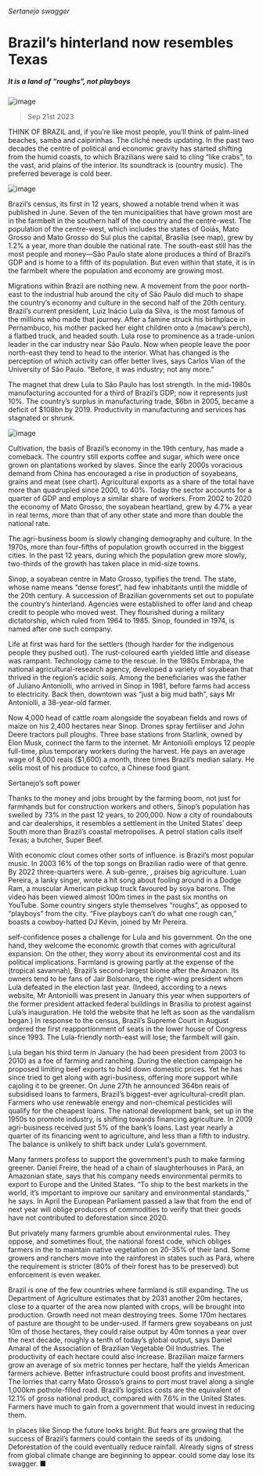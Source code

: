 ###### Sertanejo swagger
# Brazil’s hinterland now resembles Texas 
##### It is a land of “roughs”, not playboys 
![image](images/20230923_AMP001.jpg) 
> Sep 21st 2023 
THINK OF BRAZIL and, if you’re like most people, you’ll think of palm-lined beaches, samba and caipirinhas. The cliché needs updating. In the past two decades the centre of political and economic gravity has started shifting from the humid coasts, to which Brazilians were said to cling “like crabs”, to the vast, arid plains of the interior. Its soundtrack is  (country music). The preferred beverage is cold beer. 
![image](images/20230923_AMM941.png) 

Brazil’s census, its first in 12 years, showed a notable trend when it was published in June. Seven of the ten municipalities that have grown most are in the farmbelt in the southern half of the country and the centre-west. The population of the centre-west, which includes the states of Goiás, Mato Grosso and Mato Grosso do Sul plus the capital, Brasília (see map), grew by 1.2% a year, more than double the national rate. The south-east still has the most people and money—São Paulo state alone produces a third of Brazil’s GDP and is home to a fifth of its population. But even within that state, it is in the farmbelt where the population and economy are growing most. 
Migrations within Brazil are nothing new. A movement from the poor north-east to the industrial hub around the city of São Paulo did much to shape the country’s economy and culture in the second half of the 20th century. Brazil’s current president, Luiz Inácio Lula da Silva, is the most famous of the millions who made that journey. After a famine struck his birthplace in Pernambuco, his mother packed her eight children onto a  (macaw’s perch), a flatbed truck, and headed south. Lula rose to prominence as a trade-union leader in the car industry near São Paulo. Now when people leave the poor north-east they tend to head to the interior. What has changed is the perception of which activity can offer better lives, says Carlos Vian of the University of São Paulo. “Before, it was industry; not any more.” 
The magnet that drew Lula to São Paulo has lost strength. In the mid-1980s manufacturing accounted for a third of Brazil’s GDP; now it represents just 10%. The country’s surplus in manufacturing trade, $6bn in 2005, became a deficit of $108bn by 2019. Productivity in manufacturing and services has stagnated or shrunk.
![image](images/20230923_AMC667.png) 

Cultivation, the basis of Brazil’s economy in the 19th century, has made a comeback. The country still exports coffee and sugar, which were once grown on plantations worked by slaves. Since the early 2000s voracious demand from China has encouraged a rise in production of soyabeans, grains and meat (see chart). Agricultural exports as a share of the total have more than quadrupled since 2000, to 40%. Today the sector accounts for a quarter of GDP and employs a similar share of workers. From 2002 to 2020 the economy of Mato Grosso, the soyabean heartland, grew by 4.7% a year in real terms, more than that of any other state and more than double the national rate. 
The agri-business boom is slowly changing demography and culture. In the 1970s, more than four-fifths of population growth occurred in the biggest cities. In the past 12 years, during which the population grew more slowly, two-thirds of the growth has taken place in mid-size towns. 
Sinop, a soyabean centre in Mato Grosso, typifies the trend. The state, whose name means “dense forest”, had few inhabitants until the middle of the 20th century. A succession of Brazilian governments set out to populate the country’s hinterland. Agencies were established to offer land and cheap credit to people who moved west. They flourished during a military dictatorship, which ruled from 1964 to 1985. Sinop, founded in 1974, is named after one such company. 
Life at first was hard for the settlers (though harder for the indigenous people they pushed out). The rust-coloured earth yielded little and disease was rampant. Technology came to the rescue. In the 1980s Embrapa, the national agricultural-research agency, developed a variety of soyabean that thrived in the region’s acidic soils. Among the beneficiaries was the father of Juliano Antoniolli, who arrived in Sinop in 1981, before farms had access to electricity. Back then, downtown was “just a big mud bath”, says Mr Antoniolli, a 38-year-old farmer. 
Now 4,000 head of cattle roam alongside the soyabean fields and rows of maize on his 2,400 hectares near Sinop. Drones spray fertiliser and John Deere tractors pull ploughs. Three base stations from Starlink, owned by Elon Musk, connect the farm to the internet. Mr Antoniolli employs 12 people full-time, plus temporary workers during the harvest. He pays an average wage of 8,000 reais ($1,600) a month, three times Brazil’s median salary. He sells most of his produce to cofco, a Chinese food giant. 
Sertanejo’s soft power
Thanks to the money and jobs brought by the farming boom, not just for farmhands but for construction workers and others, Sinop’s population has swelled by 73% in the past 12 years, to 200,000. Now a city of roundabouts and car dealerships, it resembles a settlement in the United States’ deep South more than Brazil’s coastal metropolises. A petrol station calls itself Texas; a butcher, Super Beef. 
With economic clout comes other sorts of influence.  is Brazil’s most popular music. In 2003 16% of the top songs on Brazilian radio were of that genre. By 2022 three-quarters were. A sub-genre, , praises big agriculture. Luan Pereira, a lanky singer, wrote a hit song about fooling around in a Dodge Ram, a muscular American pickup truck favoured by soya barons. The video has been viewed almost 100m times in the past six months on YouTube. Some country singers style themselves “roughs”, as opposed to “playboys” from the city. “Five playboys can’t do what one rough can,” boasts a cowboy-hatted DJ Kévin, joined by Mr Pereira.
 self-confidence poses a challenge for Lula and his government. On the one hand, they welcome the economic growth that comes with agricultural expansion. On the other, they worry about its environmental cost and its political implications. Farmland is growing partly at the expense of the  (tropical savannah), Brazil’s second-largest biome after the Amazon. Its owners tend to be fans of Jair Bolsonaro, the right-wing president whom Lula defeated in the election last year. (Indeed, according to a news website, Mr Antoniolli was present in January this year when supporters of the former president attacked federal buildings in Brasília to protest against Lula’s inauguration. He told the website that he left as soon as the vandalism began.) In response to the census, Brazil’s Supreme Court in August ordered the first reapportionment of seats in the lower house of Congress since 1993. The Lula-friendly north-east will lose; the farmbelt will gain. 
Lula began his third term in January (he had been president from 2003 to 2010) as a foe of farming and ranching. During the election campaign he proposed limiting beef exports to hold down domestic prices. Yet he has since tried to get along with agri-business, offering more support while cajoling it to be greener. On June 27th he announced 364bn reais of subsidised loans to farmers, Brazil’s biggest-ever agricultural-credit plan. Farmers who use renewable energy and non-chemical pesticides will qualify for the cheapest loans. The national development bank, set up in the 1950s to promote industry, is shifting towards financing agriculture. In 2009 agri-business received just 5% of the bank’s loans. Last year nearly a quarter of its financing went to agriculture, and less than a fifth to industry. The balance is unlikely to shift back under Lula’s government. 
Many farmers profess to support the government’s push to make farming greener. Daniel Freire, the head of a chain of slaughterhouses in Pará, an Amazonian state, says that his company needs environmental permits to export to Europe and the United States. “To ship to the best markets in the world, it’s important to improve our sanitary and environmental standards,” he says. In April the European Parliament passed a law that from the end of next year will oblige producers of commodities to verify that their goods have not contributed to deforestation since 2020. 
But privately many farmers grumble about environmental rules. They oppose, and sometimes flout, the national forest code, which obliges farmers in the  to maintain native vegetation on 20-35% of their land. Some growers and ranchers move into the rainforest in states such as Pará, where the requirement is stricter (80% of their forest has to be preserved) but enforcement is even weaker. 
Brazil is one of the few countries where farmland is still expanding. The us Department of Agriculture estimates that by 2031 another 20m hectares, close to a quarter of the area now planted with crops, will be brought into production. Growth need not mean destroying trees. Some 170m hectares of pasture are thought to be under-used. If farmers grew soyabeans on just 10m of those hectares, they could raise output by 40m tonnes a year over the next decade, roughly a tenth of today’s global output, says Daniel Amaral of the Association of Brazilian Vegetable Oil Industries. The productivity of each hectare could also increase. Brazilian maize farmers grow an average of six metric tonnes per hectare, half the yields American farmers achieve. Better infrastructure could boost profits and investment. The lorries that carry Mato Grosso’s grains to port must travel along a single 1,000km pothole-filled road. Brazil’s logistics costs are the equivalent of 12.1% of gross national product, compared with 7.6% in the United States. Farmers have much to gain from a government that would invest in reducing them. 
In places like Sinop the future looks bright. But fears are growing that the success of Brazil’s farmers could contain the seeds of its undoing. Deforestation of the  could eventually reduce rainfall. Already signs of stress from global climate change are beginning to appear.  could some day lose its swagger. ■
